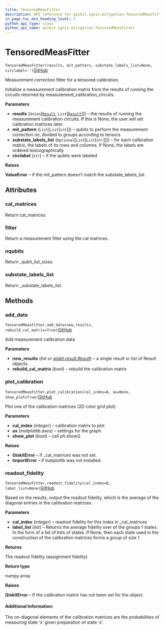 ```yaml
---
title: TensoredMeasFitter
description: API reference for qiskit.ignis.mitigation.TensoredMeasFitter
in_page_toc_min_heading_level: 1
python_api_type: class
python_api_name: qiskit.ignis.mitigation.TensoredMeasFitter
---
```


# TensoredMeasFitter

<span id="qiskit.ignis.mitigation.TensoredMeasFitter" />

`TensoredMeasFitter(results, mit_pattern, substate_labels_list=None, circlabel='')`[GitHub](https://github.com/qiskit-community/qiskit-ignis/tree/stable/0.3/qiskit/ignis/mitigation/measurement/fitters.py "view source code")

Measurement correction fitter for a tensored calibration.

Initialize a measurement calibration matrix from the results of running the circuits returned by measurement\_calibration\_circuits.

**Parameters**

*   **results** (`Union`\[[`Result`](qiskit.result.Result "qiskit.result.result.Result"), `List`\[[`Result`](qiskit.result.Result "qiskit.result.result.Result")]]) – the results of running the measurement calibration circuits. If this is None, the user will set calibration matrices later.
*   **mit\_pattern** (`List`\[`List`\[`int`]]) – qubits to perform the measurement correction on, divided to groups according to tensors
*   **substate\_labels\_list** (`Optional`\[`List`\[`List`\[`str`]]]) – for each calibration matrix, the labels of its rows and columns. If None, the labels are ordered lexicographically
*   **circlabel** (`str`) – if the qubits were labeled

**Raises**

**ValueError** – if the mit\_pattern doesn’t match the substate\_labels\_list

## Attributes

### cal\_matrices

Return cal\_matrices.

### filter

Return a measurement filter using the cal matrices.

### nqubits

Return \_qubit\_list\_sizes.

### substate\_labels\_list

Return \_substate\_labels\_list.

## Methods

### add\_data

<span id="qiskit.ignis.mitigation.TensoredMeasFitter.add_data" />

`TensoredMeasFitter.add_data(new_results, rebuild_cal_matrix=True)`[GitHub](https://github.com/qiskit-community/qiskit-ignis/tree/stable/0.3/qiskit/ignis/mitigation/measurement/fitters.py "view source code")

Add measurement calibration data

**Parameters**

*   **new\_results** (*list or* [*qiskit.result.Result*](qiskit.result.Result "qiskit.result.Result")) – a single result or list of Result objects.
*   **rebuild\_cal\_matrix** (*bool*) – rebuild the calibration matrix

### plot\_calibration

<span id="qiskit.ignis.mitigation.TensoredMeasFitter.plot_calibration" />

`TensoredMeasFitter.plot_calibration(cal_index=0, ax=None, show_plot=True)`[GitHub](https://github.com/qiskit-community/qiskit-ignis/tree/stable/0.3/qiskit/ignis/mitigation/measurement/fitters.py "view source code")

Plot one of the calibration matrices (2D color grid plot).

**Parameters**

*   **cal\_index** (*integer*) – calibration matrix to plot
*   **ax** (*matplotlib.axes*) – settings for the graph
*   **show\_plot** (*bool*) – call plt.show()

**Raises**

*   **QiskitError** – if \_cal\_matrices was not set.
*   **ImportError** – if matplotlib was not installed.

### readout\_fidelity

<span id="qiskit.ignis.mitigation.TensoredMeasFitter.readout_fidelity" />

`TensoredMeasFitter.readout_fidelity(cal_index=0, label_list=None)`[GitHub](https://github.com/qiskit-community/qiskit-ignis/tree/stable/0.3/qiskit/ignis/mitigation/measurement/fitters.py "view source code")

Based on the results, output the readout fidelity, which is the average of the diagonal entries in the calibration matrices.

**Parameters**

*   **cal\_index** (*integer*) – readout fidelity for this index in \_cal\_matrices
*   **label\_list** (*list*) – Returns the average fidelity over of the groups f states. In the form of a list of lists of states. If None, then each state used in the construction of the calibration matrices forms a group of size 1

**Returns**

The readout fidelity (assignment fidelity)

**Return type**

numpy.array

**Raises**

**QiskitError** – If the calibration matrix has not been set for the object.

#### Additional Information:

The on-diagonal elements of the calibration matrices are the probabilities of measuring state ‘x’ given preparation of state ‘x’.

